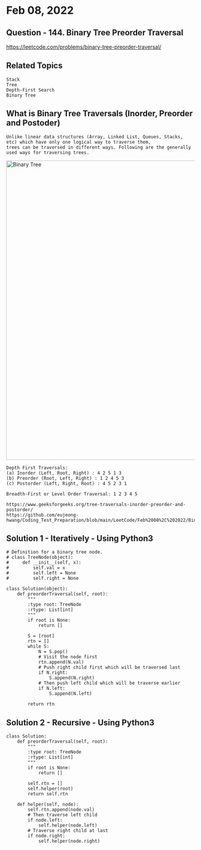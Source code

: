 # Feb 08, 2022
## Question - 144. Binary Tree Preorder Traversal
https://leetcode.com/problems/binary-tree-preorder-traversal/

## Related Topics
    Stack
    Tree
    Depth-First Search
    Binary Tree

## What is Binary Tree Traversals (Inorder, Preorder and Postoder)

    Unlike linear data structures (Array, Linked List, Queues, Stacks, etc) which have only one logical way to traverse them, 
    trees can be traversed in different ways. Following are the generally used ways for traversing trees.

<img width="800" alt="Binary Tree" src="https://user-images.githubusercontent.com/59908525/152982809-3b5f66ec-324e-4544-b72f-3a87267d4e22.PNG">

    Depth First Traversals:
    (a) Inorder (Left, Root, Right) : 4 2 5 1 3
    (b) Preorder (Root, Left, Right) : 1 2 4 5 3
    (c) Postorder (Left, Right, Root) : 4 5 2 3 1
    
    Breadth-First or Level Order Traversal: 1 2 3 4 5

    https://www.geeksforgeeks.org/tree-traversals-inorder-preorder-and-postorder/
    https://github.com/eujeong-hwang/Coding_Test_Preparation/blob/main/LeetCode/Feb%2008%2C%202022/Binary%20Tree%20Inorder%20Traversal.md

## Solution 1 - Iteratively - Using Python3

```
# Definition for a binary tree node.
# class TreeNode(object):
#     def __init__(self, x):
#         self.val = x
#         self.left = None
#         self.right = None

class Solution(object):
    def preorderTraversal(self, root):
        """
        :type root: TreeNode
        :rtype: List[int]
        """
        if root is None:
            return []

        S = [root]
        rtn = []
        while S:
            N = S.pop()
            # Visit the node first
            rtn.append(N.val)
            # Push right child first which will be traversed last
            if N.right:
                S.append(N.right)
            # Then push left child which will be traverse earlier
            if N.left:
                S.append(N.left)

        return rtn
```

## Solution 2 - Recursive - Using Python3

```
class Solution:
    def preorderTraversal(self, root):
        """
        :type root: TreeNode
        :rtype: List[int]
        """
        if root is None:
            return []

        self.rtn = []
        self.helper(root)
        return self.rtn

    def helper(self, node):
        self.rtn.append(node.val)
        # Then traverse left child
        if node.left:
            self.helper(node.left)
        # Traverse right child at last
        if node.right:
            self.helper(node.right)
```
